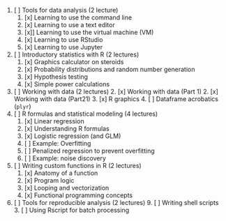 1. [ ] Tools for data analysis (2 lecture)
    1. [x] Learning to use the command line
    2. [x] Learning to use a text editor
    3. [x]] Learning to use the virtual machine (VM)
	4. [x] Learning to use RStudio
	5. [x] Learning to use Jupyter
2. [ ] Introductory statistics with R (2 lectures)
    1. [x] Graphics calculator on steroids
    2. [x] Probability distributions and random number generation
    2. [x] Hypothesis testing
    3. [x] Simple power calculations
3. [ ] Working with data (2 lectures)
    2. [x] Working with data (Part 1)
    2. [x] Working with data (Part21)
	3. [x] R graphics
	4. [ ] Dataframe acrobatics (`plyr`)
5. [ ] R formulas and statistical modeling (4 lectures)
    1. [x] Linear regression
	2. [x] Understanding R formulas
    3. [x] Logistic regression (and GLM)
	5. [ ] Example: Overfitting 
	4. [ ] Penalized regression to prevent overfitting
	4. [  ] Example: noise discovery  
7. [ ] Writing custom functions in R (2 lectures)
    1. [x] Anatomy of a function
    2. [x] Program logic
    3. [x] Looping and vectorization
    4. [x] Functional programming concepts
8. [ ] Tools for reproducible analysis (2 lectures)
	9. [ ] Writing shell scripts
    3. [ ] Using Rscript for batch processing

